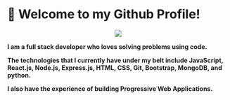 # :wave: Welcome to my Github Profile!

<p align="center">
<!-- <img src= "https://ruya.studio/assets/images/dev.webp" width="600" height="350" /> -->
 <img src='https://ruya.studio/assets/images/dev.webp' />
</p>

**I am a full stack developer who loves solving problems using code.**

**The technologies that I currently have under my belt include JavaScript, React.js, Node.js, Express.js, HTML, CSS, Git, Bootstrap, MongoDB, and python.**

**I also have the experience of building Progressive Web Applications.**

##

<span align="center">
 

</span>
